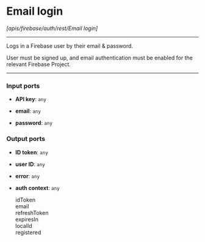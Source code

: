 # Email login

_[apis/firebase/auth/rest/Email login]_

---

Logs in a Firebase user by their email & password.  
  
User must be signed up, and email authentication must be enabled for the relevant Firebase Project.  

---

### Input ports

* __API key__: ` any `


* __email__: ` any `


* __password__: ` any `

### Output ports

* __ID token__: ` any `


* __user ID__: ` any `


* __error__: ` any `


* __auth context__: ` any `


    idToken  
    email  
    refreshToken  
    expiresIn  
    localId  
    registered  


